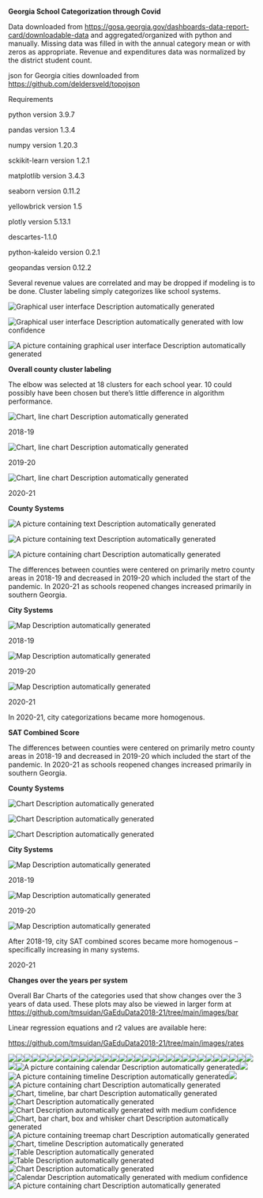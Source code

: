 **Georgia School Categorization through Covid**

Data downloaded from <https://gosa.georgia.gov/dashboards-data-report-card/downloadable-data> and aggregated/organized with python and manually. Missing data was filled in with the annual category mean or with zeros as appropriate. Revenue and expenditures data was normalized by the district student count.

json for Georgia cities downloaded from <https://github.com/deldersveld/topojson>

Requirements

python version 3.9.7

pandas version 1.3.4

numpy version 1.20.3

sckikit-learn version 1.2.1

matplotlib version 3.4.3

seaborn version 0.11.2

yellowbrick version 1.5

plotly version 5.13.1

descartes-1.1.0

python-kaleido version 0.2.1

geopandas version 0.12.2

Several revenue values are correlated and may be dropped if modeling is to be done. Cluster labeling simply categorizes like school systems.

![Graphical user interface Description automatically generated](media/b59331d26b41799e4c338071acb5ead0.png)

![Graphical user interface Description automatically generated with low confidence](media/e7a367b83b0dbfcbf1b63f84643a15b9.png)

![A picture containing graphical user interface Description automatically generated](media/92a8fc48041a95bb28bee875ec9574d9.png)

**Overall county cluster labeling**

The elbow was selected at 18 clusters for each school year. 10 could possibly have been chosen but there’s little difference in algorithm performance.

![Chart, line chart Description automatically generated](media/288ccae9a41dad14b4cd501f10b45e54.png)

2018-19

![Chart, line chart Description automatically generated](media/96656b6e207c1cd33a4933352dc749f9.png)

2019-20

![Chart, line chart Description automatically generated](media/a42e07baccb6026122c8394440cfc163.png)

2020-21

**County Systems**

![A picture containing text Description automatically generated](media/6f928bd582f2be210af4edfc71aaabeb.png)

![A picture containing text Description automatically generated](media/902770d2ad4d33e0d802e529bb53b2b1.png)

![A picture containing chart Description automatically generated](media/79b33a58675d46e92f0a834fcb2e4cae.png)

The differences between counties were centered on primarily metro county areas in 2018-19 and decreased in 2019-20 which included the start of the pandemic. In 2020-21 as schools reopened changes increased primarily in southern Georgia.

**City Systems**

![Map Description automatically generated](media/492b9333b282180d92f019b0b47d0417.png)

2018-19

![Map Description automatically generated](media/aba186fe69f246aa1b8c362b14e5c7e9.png)

2019-20

![Map Description automatically generated](media/e6200230de91869d60aba76fbd872f21.png)

2020-21

In 2020-21, city categorizations became more homogenous.

**SAT Combined Score**

The differences between counties were centered on primarily metro county areas in 2018-19 and decreased in 2019-20 which included the start of the pandemic. In 2020-21 as schools reopened changes increased primarily in southern Georgia.

**County Systems**

![Chart Description automatically generated](media/daa868eaef15d60cea113b0a7a68eb76.png)

![Chart Description automatically generated](media/54c794af4375f4e47a77c67937fd3c19.png)

![Chart Description automatically generated](media/54bdd56beab223555a6e387f330a8166.png)

**City Systems**

![Map Description automatically generated](media/b52aa937e5890c70f5144b57d81bc93d.png)

2018-19

![Map Description automatically generated](media/01f15168ee1f9b3e3eacfd2f9d93db2a.png)

2019-20

![Map Description automatically generated](media/7bc6ff07a76c4fdd5155d7f5f8a62f11.png)

After 2018-19, city SAT combined scores became more homogenous – specifically increasing in many systems.

2020-21

**Changes over the years per system**

Overall Bar Charts of the categories used that show changes over the 3 years of data used. These plots may also be viewed in larger form at <https://github.com/tmsuidan/GaEduData2018-21/tree/main/images/bar>

Linear regression equations and r2 values are available here:

<https://github.com/tmsuidan/GaEduData2018-21/tree/main/images/rates>

![](media/353a82f19da259c4c914f9dba73dc807.png)![](media/ac0fa3825c3850ce96f8c0a76cc603ae.png)![](media/906f4160e10099b7e4c98a26136b47ca.png)![](media/ae2218d0e3261105edb40399d29642f8.png)![](media/55e8893e9559f41011dc654cdc29787f.png)![](media/8390aeb38b07035cb6319db5c3d9a89c.png)![](media/6a9cea6e09a734ac4fcc83368469afab.png)![](media/6e16a414064925f4c03b071040284741.png)![](media/3605b9edf3e68e50499fde406739007e.png)![](media/44e145e5401490b6a66a562ced503a84.png)![](media/6dc771273d26fb6211c32ee027050888.png)![](media/8fdabf2b668fb28ca607503426facac4.png)![](media/06b7652ba911be47755feb23002d4054.png)![](media/b3909bf917e596367b75e76e706287f7.png)![](media/1238fabe1147f8571335536ecf35b088.png)![](media/86d7c2444eb73ab6d38164cdf932d73f.png)![](media/8782a244cae5fef7974ca70dc4a22ae4.png)![](media/b42522ee2c08dec894275ee949a46861.png)![](media/736e47034b595b41a4c8fe5ba7379dc1.png)![](media/4864a5f43c7455052093c421e41b9a4f.png)![](media/9a8ee16b5477710396713586957b343d.png)![](media/3f111af3c452c0a8cc373b64b21e14e2.png)![](media/c5718203540a9fe6ba3458683fd151a2.png)![](media/d93d546e32f34b17e99425552c893dbb.png)![](media/6c71fb9d4028c4ca78d9649d3b124021.png)![](media/e9dafbf68a9cf9add17173a9b29f15ac.png)![](media/707d1c668d576378943476a73fb2f7c4.png)![](media/3083d74f486a6b76f7e46dca296dfaeb.png)![](media/ffa0f6a1da5a0eda035b5beb8556ddde.png)![](media/608a8eb9c1ee43c39e464ebdcb4261dc.png)![](media/bb534aede06b8b0945553d525d5d7642.png)![](media/cc713a0981871cf87636511b073b5e38.png)![A picture containing calendar Description automatically generated](media/d3561075e23065519062c8f75f28ce24.png)![](media/fc846f804ca353245b3794f4046a13a9.png)![A picture containing timeline Description automatically generated](media/9fb86e4d02aa8452a8d6de0ec732b2d5.png)![](media/d87406416815ba229ea8f3f4ebadf790.png)![A picture containing chart Description automatically generated](media/e5d3eccf599ffceae6518cc67e30c46f.png)![Chart, timeline, bar chart Description automatically generated](media/e6c8e181c62b7a404de63b4a2eb1f229.png)![Chart Description automatically generated](media/b0b5a992addb6db6d4f9ed5301cc26b2.png)![Chart Description automatically generated with medium confidence](media/288ec5fa3e2d4bd05d63440b45b3ddfd.png)![Chart, bar chart, box and whisker chart Description automatically generated](media/d7e6430e635b52a1bc9024c9e8b2f369.png)![A picture containing treemap chart Description automatically generated](media/2e261683c9c6f616a56bc587d078d4c6.png)![Chart, timeline Description automatically generated](media/6867459df8700f7af7e965b8650157d2.png)![Table Description automatically generated](media/102164cfff0cbc8072bbc6998e4d6356.png)![Table Description automatically generated](media/571ad85f7ff51d7627fe68aa1dc5cadd.png)![Chart Description automatically generated](media/5a09192fe94c29cb253c4c88ce0beca0.png)![Calendar Description automatically generated with medium confidence](media/fd62be3fbef0137a5455def5d5fc7819.png)![A picture containing chart Description automatically generated](media/ef9e1935f98c59f3d268a15fa969898d.png)
